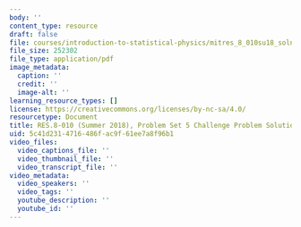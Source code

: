 ```yaml
---
body: ''
content_type: resource
draft: false
file: courses/introduction-to-statistical-physics/mitres_8_010su18_soln5_challenge.pdf
file_size: 252302
file_type: application/pdf
image_metadata:
  caption: ''
  credit: ''
  image-alt: ''
learning_resource_types: []
license: https://creativecommons.org/licenses/by-nc-sa/4.0/
resourcetype: Document
title: RES.8-010 (Summer 2018), Problem Set 5 Challenge Problem Solution
uid: 5c41d231-4716-486f-ac9f-61ee7a8f96b1
video_files:
  video_captions_file: ''
  video_thumbnail_file: ''
  video_transcript_file: ''
video_metadata:
  video_speakers: ''
  video_tags: ''
  youtube_description: ''
  youtube_id: ''
---
```

